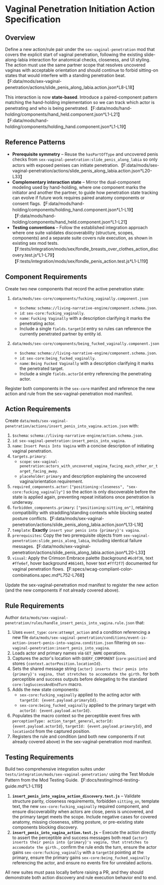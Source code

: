 # Vaginal Penetration Initiation Action Specification

## Overview

Define a new action/rule pair under the `sex-vaginal-penetration` mod that covers the explicit start of vaginal penetration, following the existing slide-along-labia interaction for anatomical checks, closeness, and UI styling. The action must use the same partner scope that resolves uncovered vaginas with acceptable orientation and should continue to forbid sitting-on states that would interfere with a standing penetration beat.【F:data/mods/sex-vaginal-penetration/actions/slide_penis_along_labia.action.json†L8-L18】

This interaction is now **state-based**. Introduce a paired-component pattern matching the hand-holding implementation so we can track which actor is penetrating and who is being penetrated.【F:data/mods/hand-holding/components/hand_held.component.json†L1-L21】【F:data/mods/hand-holding/components/holding_hand.component.json†L1-L19】

## Reference Patterns

- **Prerequisite symmetry** – Reuse the `hasPartOfType` and uncovered penis checks from `sex-vaginal-penetration:slide_penis_along_labia` so only actors with exposed penises can initiate penetration.【F:data/mods/sex-vaginal-penetration/actions/slide_penis_along_labia.action.json†L20-L33】
- **Complementary interaction state** – Mirror the dual-component modeling used by hand-holding, where one component marks the initiator and another the partner, to guide how penetration state tracking can evolve if future work requires paired anatomy components or consent flags.【F:data/mods/hand-holding/components/holding_hand.component.json†L1-L19】【F:data/mods/hand-holding/components/hand_held.component.json†L1-L21】
- **Testing conventions** – Follow the established integration approach where one suite validates discoverability (structure, scopes, components) and a separate suite covers rule execution, as shown in existing sex mod tests.【F:tests/integration/mods/sex/fondle_breasts_over_clothes_action_discovery.test.js†L1-L79】【F:tests/integration/mods/sex/fondle_penis_action.test.js†L1-L119】

## Component Requirements

Create two new components that record the active penetration state:

1. `data/mods/sex-core/components/fucking_vaginally.component.json`
   - `$schema`: `schema://living-narrative-engine/component.schema.json`.
   - `id`: `sex-core:fucking_vaginally`.
   - `name`: `Fucking Vaginally` with a description clarifying it marks the penetrating actor.
   - Include a single `fields.targetId` entry so rules can reference the currently penetrated partner by entity id.

2. `data/mods/sex-core/components/being_fucked_vaginally.component.json`
   - `$schema`: `schema://living-narrative-engine/component.schema.json`.
   - `id`: `sex-core:being_fucked_vaginally`.
   - `name`: `Being Fucked Vaginally` with a description clarifying it marks the penetrated target.
   - Include a single `fields.actorId` entry referencing the penetrating actor.

Register both components in the `sex-core` manifest and reference the new action and rule from the sex-vaginal-penetration mod manifest.

## Action Requirements

Create `data/mods/sex-vaginal-penetration/actions/insert_penis_into_vagina.action.json` with:

1. `$schema`: `schema://living-narrative-engine/action.schema.json`.
2. `id`: `sex-vaginal-penetration:insert_penis_into_vagina`.
3. `name`: `Insert Penis Into Vagina` with a concise description of initiating vaginal penetration.
4. `targets.primary`:
   - `scope`: `sex-vaginal-penetration:actors_with_uncovered_vagina_facing_each_other_or_target_facing_away`.
   - `placeholder`: `primary` and description explaining the uncovered vagina/orientation requirement.
5. `required_components.actor`: `["positioning:closeness", "sex-core:fucking_vaginally"]` so the action is only discoverable before the state is applied again, preventing repeat initiations once penetration is underway.
6. `forbidden_components.primary`: `["positioning:sitting_on"]`, retaining compatibility with straddling/standing contexts while blocking seated posture conflicts.【F:data/mods/sex-vaginal-penetration/actions/slide_penis_along_labia.action.json†L13-L18】
7. `template`: **Exactly** `insert your penis into {primary}'s vagina`.
8. `prerequisites`: Copy the two prerequisite objects from `sex-vaginal-penetration:slide_penis_along_labia`, including identical failure messages.【F:data/mods/sex-vaginal-penetration/actions/slide_penis_along_labia.action.json†L20-L33】
9. `visual`: Apply the Crimson Embrace palette (background `#6c0f36`, text `#ffe6ef`, hover background `#861445`, hover text `#fff2f7`) documented for vaginal penetration flows.【F:specs/wcag-compliant-color-combinations.spec.md†L752-L768】

Update the sex-vaginal-penetration mod manifest to register the new action (and the new components if not already covered above).

## Rule Requirements

Author `data/mods/sex-vaginal-penetration/rules/handle_insert_penis_into_vagina.rule.json` that:

1. Uses `event_type`: `core:attempt_action` and a condition referencing a new file `data/mods/sex-vaginal-penetration/conditions/event-is-action-insert-penis-into-vagina.condition.json` filtering on `sex-vaginal-penetration:insert_penis_into_vagina`.
2. Loads actor and primary names via `GET_NAME` operations.
3. Captures the actor's location with `QUERY_COMPONENT` (`core:position`) and stores `{context.actorPosition.locationId}`.
4. Sets the shared message string `{actor} inserts their penis into {primary}'s vagina, that stretches to accomodate the girth.` for both perceptible and success outputs before delegating to the standard `core:logSuccessAndEndTurn` macro.
5. Adds the new state components:
   - `sex-core:fucking_vaginally` applied to the acting actor with `targetId: {event.payload.primaryId}`.
   - `sex-core:being_fucked_vaginally` applied to the primary target with `actorId: {event.payload.actorId}`.
6. Populates the macro context so the perceptible event fires with `perceptionType: action_target_general`, `actorId: {event.payload.actorId}`, `targetId: {event.payload.primaryId}`, and `locationId` from the captured position.
7. Registers the rule and condition (and both new components if not already covered above) in the sex-vaginal-penetration mod manifest.

## Testing Requirements

Build two comprehensive integration suites under `tests/integration/mods/sex-vaginal-penetration/` using the Test Module Pattern from the Mod Testing Guide.【F:docs/testing/mod-testing-guide.md†L1-L119】

1. **`insert_penis_into_vagina_action_discovery.test.js`** – Validate structure parity, closeness requirements, forbidden `sitting_on`, template text, the new `sex-core:fucking_vaginally` required component, and ensure discoverability when actors are close, penis is uncovered, and the primary target meets the scope. Include negative cases for covered anatomy, missing closeness, sitting posture, or pre-existing state components blocking discovery.
2. **`insert_penis_into_vagina_action.test.js`** – Execute the action directly to assert the perceptible and success messages both read `{actor} inserts their penis into {primary}'s vagina, that stretches to accomodate the girth.`, confirm the rule ends the turn, ensure the actor gains `sex-core:fucking_vaginally` with a `targetId` pointing at the primary, ensure the primary gains `sex-core:being_fucked_vaginally` referencing the actor, and ensure no events fire for unrelated actions.

All new suites must pass locally before raising a PR, and they should demonstrate both action discovery and rule execution behavior end to end.
